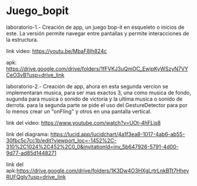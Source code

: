 # Juego_bopit

laboratorio-1.- Creación de app, un juego bop-it en esqueleto o inicios de este. La versión permite navegar entre pantallas y permite interacciones de la estructura.

link video: https://youtu.be/MbaF8Ih824c

apk: https://drive.google.com/drive/folders/1fFVKJ3uQmOC_EwjpKyWSzyN7VYCeO3vB?usp=drive_link

laboratorio-2.- Creación de app, ahora en esta segunda vercion se implementaran musica, para ser mas exactos 3, una como musica de fondo, sugunda para musica o sonido de victoria y la ultima musica o sonido de derrota. para la segunda parte se pide el uso del GestureDetector para por lo menos crear un "onFling" y otros en una pantalla vertical.

link del video: https://www.youtube.com/watch?v=UOt-4hFLjs8

link del diagrama: https://lucid.app/lucidchart/4a1f3ea8-1017-4ab6-ab55-30fbc5c7cc1b/edit?viewport_loc=-1452%2C-310%2C1024%2C452%2C0_0&invitationId=inv_5b647926-5791-4d00-9d77-ad85d1448271

link del apk:https://drive.google.com/drive/folders/1K3Dw4O3HXgLrtrLnkBTt7HheyRUFQgIy?usp=drive_link
